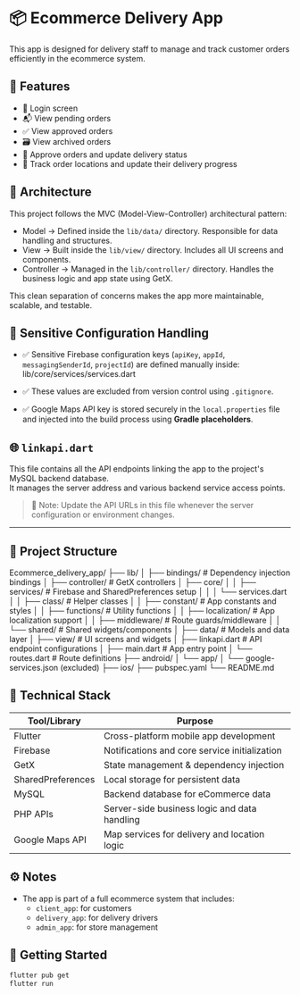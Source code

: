 # 📦 Ecommerce Delivery App

This app is designed for delivery staff to manage and track customer orders efficiently in the ecommerce system.

## 🚀 Features

- 🔐 Login screen
- 📬 View pending orders
- ✅ View approved orders
- 🗃️ View archived orders
- 🔄 Approve orders and update delivery status
- 📍 Track order locations and update their delivery progress

## 🧱 Architecture

This project follows the MVC (Model-View-Controller) architectural pattern:

- Model → Defined inside the `lib/data/` directory. Responsible for data handling and structures.
- View → Built inside the `lib/view/` directory. Includes all UI screens and components.
- Controller → Managed in the `lib/controller/` directory. Handles the business logic and app state using GetX.

This clean separation of concerns makes the app more maintainable, scalable, and testable.


## 🔐 Sensitive Configuration Handling

- ✅ Sensitive Firebase configuration keys (`apiKey`, `appId`, `messagingSenderId`, `projectId`) are defined manually inside:
  lib/core/services/services.dart


- ✅ These values are excluded from version control using `.gitignore`.

- ✅ Google Maps API key is stored securely in the `local.properties` file and injected into the build process using **Gradle placeholders**.

## 🌐 `linkapi.dart`

This file contains all the API endpoints linking the app to the project's MySQL backend database.  
It manages the server address and various backend service access points.

> 🔄 Note: 
> Update the API URLs in this file whenever the server configuration or environment changes.

---

## 📁 Project Structure

Ecommerce_delivery_app/
├── lib/
│   ├── bindings/              # Dependency injection bindings
│   ├── controller/            # GetX controllers
│   ├── core/
│   │   ├── services/          # Firebase and SharedPreferences setup
│   │   │   └── services.dart
│   │   ├── class/             # Helper classes
│   │   ├── constant/          # App constants and styles
│   │   ├── functions/         # Utility functions
│   │   ├── localization/      # App localization support
│   │   ├── middleware/        # Route guards/middleware
│   │   └── shared/            # Shared widgets/components
│   ├── data/                  # Models and data layer
│   ├── view/                  # UI screens and widgets
│   ├── linkapi.dart           # API endpoint configurations
│   ├── main.dart              # App entry point
│   └── routes.dart            # Route definitions
├── android/
│   └── app/
│       └── google-services.json (excluded)
├── ios/
├── pubspec.yaml
└── README.md

## 🧰 Technical Stack

| Tool/Library      | Purpose                                       |
|-------------------|-----------------------------------------------|
| Flutter           | Cross-platform mobile app development         |
| Firebase          | Notifications and core service initialization |
| GetX              | State management & dependency injection       |
| SharedPreferences | Local storage for persistent data             |
| MySQL             | Backend database for eCommerce data           |
| PHP APIs          | Server-side business logic and data handling  |
| Google Maps API   | Map services for delivery and location logic  |


## ⚙️ Notes

- The app is part of a full ecommerce system that includes:
    - `client_app`: for customers
    - `delivery_app`: for delivery drivers
    - `admin_app`: for store management

## 🚀 Getting Started

```bash
flutter pub get
flutter run